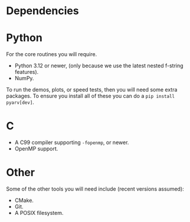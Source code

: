 # Dependencies

# Python

For the core routines you will require. 

- Python 3.12 or newer, (only because we use the latest nested f-string features).
- NumPy.

To run the demos, plots, or speed tests, then you will need 
some extra packages. To ensure you install all of these 
you can do a `pip install pyarv[dev]`.

# C

- A C99 compiler supporting `-fopenmp`, or newer. 
- OpenMP support. 

# Other

Some of the other tools you will need include (recent versions assumed):

- CMake.
- Git.
- A POSIX filesystem. 


